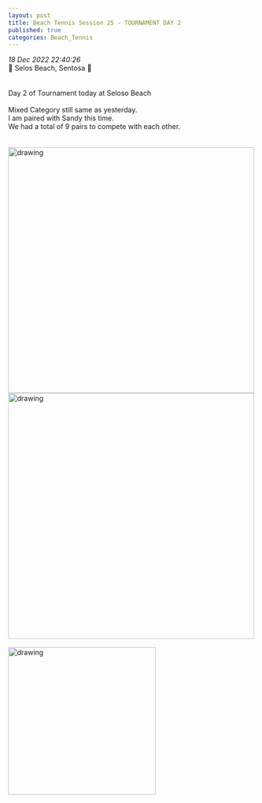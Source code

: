 ```yaml
---
layout: post
title: Beach Tennis Session 25 - TOURNAMENT DAY 2
published: true
categories: Beach_Tennis
---
```

_18 Dec 2022 22:40:26_
<br>
📍 Selos Beach, Sentosa 📍
<br>
<br>
<br>
Day 2 of Tournament today at Seloso Beach
<br>
<br>
Mixed Category still same as yesterday.
<br>
I am paired with Sandy this time.
<br>
We had a total of 9 pairs to compete with each other.
<br>
<br>
<br>
<img src="https://drive.google.com/uc?export=view&id=1bJzsXYjp4GbjNt3n7T3GSD4UTMXHZyUg" alt="drawing" width="500"/>
<img src="https://drive.google.com/uc?export=view&id=1XDdK6yCH-KBD1FdFKGzRtTj7C4w-mWIM" alt="drawing" width="500"/>
<br>
<br>
<img src="https://drive.google.com/uc?export=view&id=1i3HcggwHo7ctY5JL2tjsNKYTk2s4hCKc" alt="drawing" width="300"/>
<br>
<br>
<br>

